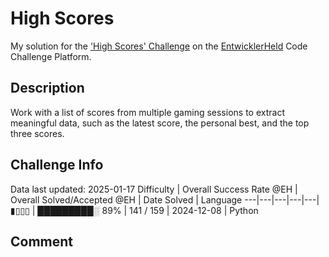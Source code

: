 # High Scores

My solution for the ['High Scores' Challenge](https://platform.entwicklerheld.de/challenge/high-scores?technology=Python) on the [EntwicklerHeld](https://platform.entwicklerheld.de/) Code Challenge Platform.

## Description
Work with a list of scores from multiple gaming sessions to extract meaningful data, such as the latest score, the personal best, and the top three scores.

## Challenge Info
Data last updated: 2025-01-17
Difficulty | Overall Success Rate @EH | Overall Solved/Accepted @EH | Date Solved | Language
---|---|---|---|---|
▮▯▯▯ | █████████░ 89% | 141 / 159 | 2024-12-08 | Python

## Comment
